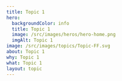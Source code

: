 ```yaml
---
title: Topic 1
hero:
  backgroundColor: info
  title: Topic 1
  image: /src/images/heros/hero-home.png
  imgAlt: Topic 1
image: /src/images/topics/Topic-FF.svg
about: Topic 1
why: Topic 1
what: Topic 1
layout: topic
---
```

